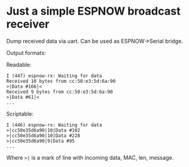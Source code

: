 # Just a simple ESPNOW broadcast receiver

Dump received data via uart. Can be used as ESPNOW->Serial bridge.

Output formats:

Readable:

```
I (447) espnow-rx: Waiting for data
Received 10 bytes from cc:50:e3:5d:6a:90
>|Data #166|<
Received 9 bytes from cc:50:e3:5d:6a:90
>|Data #61|<
...
```

Scriptable:

```
I (446) espnow-rx: Waiting for data
>|cc50e35d6a90|10|Data #102
>|cc50e35d6a90|10|Data #228
>|cc50e35d6a90|9|Data #95
...
```

Where `>|` is a mark of line with incoming data, MAC, len, message.




